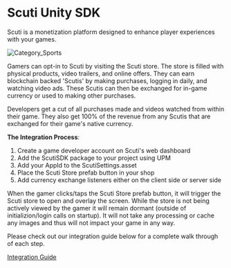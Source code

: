 # Scuti Unity SDK
Scuti is a monetization platform designed to enhance player experiences with your games. 

![Category_Sports](https://user-images.githubusercontent.com/16213480/119724555-154ae380-be2c-11eb-8717-57a006b519da.png)

Gamers can opt-in to Scuti by visiting the Scuti store. The store is filled with physical products, video trailers, and online offers. They can earn blockchain backed 'Scutis' by making purchases, logging in daily, and watching video ads. These Scutis can then be exchanged for in-game currency or used to making other purchases.

Developers get a cut of all purchases made and videos watched from within their game. They also get 100% of the revenue from any Scutis that are exchanged for their game's native currency.

**The Integration Process**:

1. Create a game developer account on Scuti's web dashboard
2. Add the ScutiSDK package to your project using UPM 
3. Add your AppId to the ScutiSettings.asset
4. Place the Scuti Store prefab button in your shop
5. Add currency exchange listeners either on the client side or server side

When the gamer clicks/taps the Scuti Store prefab button, it will trigger the Scuti store to open and overlay the screen. While the store is not being actively viewed by the gamer it will remain dormant (outside of initializion/login calls on startup). It will not take any processing or cache any images and thus will not impact your game in any way. 

Please check out our integration guide below for a complete walk through of each step. 

[Integration Guide](https://github.com/scuti-ai/scuti-sdk/wiki/Integration-Guide)
